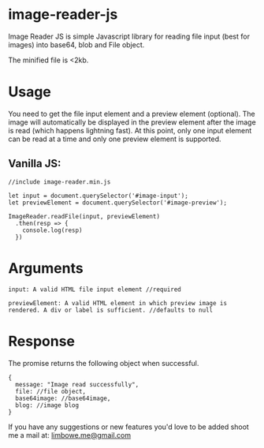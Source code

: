 # image-reader-js

Image Reader JS is simple Javascript library for reading file input (best for images) into base64, blob and File object.

The minified file is <2kb.

# Usage
You need to get the file input element and a preview element (optional). The image will automatically be displayed in the preview element after the image is read (which happens lightning fast). At this point, only one input element can be read at a time and only one preview element is supported.

## Vanilla JS:

```
//include image-reader.min.js

let input = document.querySelector('#image-input');
let previewElement = document.querySelector('#image-preview');

ImageReader.readFile(input, previewElement)
  .then(resp => {
    console.log(resp)
  })
```
    
 # Arguments
 
```
input: A valid HTML file input element //required

previewElement: A valid HTML element in which preview image is rendered. A div or label is sufficient. //defaults to null
 ```

# Response
The promise returns the following object when successful.

    {
      message: "Image read successfully",
      file: //file object,
      base64image: //base64image,
      blog: //image blog
    }
 
 If you have any suggestions or new features you'd love to be added shoot me a mail at: limbowe.me@gmail.com

